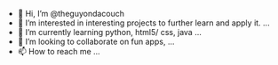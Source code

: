 - 👋 Hi, I’m @theguyondacouch
- 👀 I’m interested in interesting projects to further learn and apply it. ...
- 🌱 I’m currently learning python, html5/ css, java ...
- 💞️ I’m looking to collaborate on fun apps,  ...
- 📫 How to reach me ...

<!---
theguyondacouch/theguyondacouch is a ✨ special ✨ repository because its `README.md` (this file) appears on your GitHub profile.
You can click the Preview link to take a look at your changes.
--->
